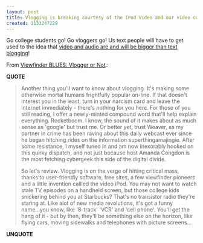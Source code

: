 ```yaml
---
layout: post
title: Vlogging is breaking courtesy of the iPod Video and our video culture
created: 1133247229
---
```

<p>Go college students go! Go vloggers go! Us text people will have to get used to the idea that <a href="http://www.rolandtanglao.com/archives/2005/06/14/darren_barefoots_vocal_warmup_how_to_do_stuff_podcast">video and audio are and will be bigger than text blogging</a>!

</p><p>From <a href="http://lenslinger.blogspot.com/2005/11/vlogger-or-not.html">Viewfinder BLUES: Vlogger or Not</a>.:</p>
<p><b>QUOTE</b></p><blockquote><p>Another thing you'll want to know about vlogging. It's making some otherwise mortal humans frightfully popular on-line. If that doesn't interest you in the least, turn in your narcism card and leave the internet immediately - there's nothing for you here. For those of you still reading, I offer a newly-minted compound word that'll help explain everything. Rocketboom. I know, the sound of it makes about as much sense as 'google' but trust me. Or better yet, trust Weaver, as my partner in crime has been raving about this daily webcast ever since he began hitching rides on the information superthingamajingie. After some resistance, I myself tuned in and am now inexorably hooked on this quirky dispatch, and not just because host Amanda Congdon is the most fetching cybergeek this side of the digital divide.
</p>
<p>So let's review. Vlogging is on the verge of hitting critical mass, thanks to user-friendly software, free sites, a few viewfinder pioneers and a little invention callled the video iPod. You may not want to watch stale TV episodes on a handheld screen, but those college kids snickering behind you at Starbucks? That's no transistor radio they're staring at. Like alot of new media revolutions, it's got a funny name...you know, like '8-track' 'VCR' and 'cell phone'. You'll get the hang of it - but by then, they'll be something else on the horizon, like flying cars, moving sidewalks and telephones with picture screens...</p></blockquote><p><b>UNQUOTE</b></p>

